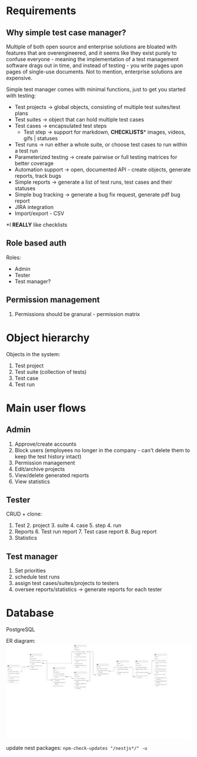 # Requirements
## Why simple test case manager?
Multiple of both open source and enterprise solutions are bloated with features that are overengineered, 
and it seems like they exist purely to confuse everyone - meaning the implementation of a test management software drags out in time, and instead of testing - you write pages upon pages of single-use documents.
Not to mention, enterprise solutions are expensive.

Simple test manager comes with minimal functions, just to get you started with testing:

- Test projects -> global objects, consisting of multiple test suites/test plans
- Test suites -> object that can hold multiple test cases
- Test cases -> encapsulated test steps
  - Test step -> support for markdown, **CHECKLISTS*** images, videos, gifs | statuses
- Test runs -> run either a whole suite, or choose test cases to run within a test run
- Parameterized testing -> create pairwise or full testing matrices for better coverage
- Automation support -> open, documented API - create objects, generate reports, track bugs
- Simple reports -> generate a list of test runs, test cases and their statuses 
- Simple bug tracking -> generate a bug fix request, generate pdf bug report
- JIRA integration
- Import/export - CSV 

\*I **REALLY** like checklists 
## Role based auth
Roles:
- Admin
- Tester
- Test manager?

## Permission management

1. Permissions should be granural - permission matrix

# Object hierarchy
Objects in the system:
1. Test project
2. Test suite (collection of tests)
3. Test case
4. Test run

# Main user flows

## Admin
1. Approve/create accounts
2. Block users (employees no longer in the company - can't delete them to keep the test history intact)
3. Permission management
4. Edit/archive projects
5. View/delete generated reports
6. View statistics

## Tester
CRUD + clone:
1. Test 
   2. project
   3. suite
   4. case
      5. step
   4. run
5. Reports
   6. Test run report
   7. Test case report
   8. Bug report
9. Statistics

## Test manager
1. Set priorities
2. schedule test runs
3. assign test cases/suites/projects to testers
4. oversee reports/statistics -> generate reports for each tester


# Database

PostgreSQL

ER diagram:
![ER](ER.png)


update nest packages:
```npm-check-updates "/nestjs*/" -u```